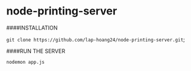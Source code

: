 # node-printing-server

####INSTALLATION

`git clone https://github.com/lap-hoang24/node-printing-server.git`;

####RUN THE SERVER

`nodemon app.js`


